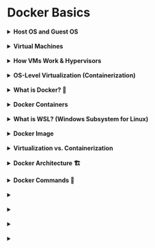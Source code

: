 # Docker Basics

<details>
<summary><strong>Host OS and Guest OS</strong></summary>

<br>


**Host OS**: This is the main operating system that runs on your physical computer hardware and manages the system's resources.
- **Examples** include Windows and macOS.

**Guest OS**: This operating system runs on a Virtual Machine (VM). A VM is a software-based emulator of a computer that allows multiple operating systems to run on a single physical machine.

</details>

<br>

<details>
<summary><strong>Virtual Machines</strong></summary>

<br>

- A VM is a **software-based computer** that **runs on top of another computer's OS**.

- It's a software **emulation of a physical computer**.

- VMs **provide a complete environment**, including CPU, memory, storage, and other components.

</details>

<br>

<details>
<summary><strong> How VMs Work & Hypervisors </strong></summary>

<br>

**Hypervisor**: This is a type of software that **creates and manages VMs**. It **allocates resources from the host machine to the VMs**. Each **VM has its own OS, apps, and configuration**.

- A hypervisor acts as **an interface between the hardware and the VMs**. It abstracts the physical hardware, creating a virtual environment where different OS and applications can coexist.

**VM vs. Hypervisor**: A **hypervisor** is the software that enables multiple VMs to run on a single physical machine. A **VM**, on the other hand, is the **virtualized instance of a computer**, complete with its own OS and apps, managed by a hypervisor.

<details>
<summary><strong> Types of Hypervisors 📚 </strong></summary>

<br>

**Bare-Metal (Type 1)**: Installed directly on the computer's hardware. It manages hardware resources and allocates them directly to the VMs.

**Hosted (Type 2)**: Installed as an application on top of an existing operating system.

</details>

</details>

<br>

<details>
<summary><strong> OS-Level Virtualization (Containerization) </strong></summary>

<br>

- Also known as **containerization**.

- This server virtualization method **uses a single OS kernel** to create multiple isolated user-space instances called **containers**.

- These containers share the host OS kernel but each has its own isolated environment, including a root file system, libraries, and dependencies.

- This differs from traditional virtualization where each VM has its own full OS.

</details>

<br>

<details>
<summary><strong> What is Docker? 🐳 </strong></summary>

<br>

- Docker is **a software-based platform** that uses **OS-level virtualization to deliver software in packages** called containers.

- Containers include everything an application needs to run, such as code, runtime, libraries, and tools.

- They are lightweight, portable, and self-sufficient.

- Docker enables developers to build, test, and deploy applications quickly and efficiently, ensuring consistent performance across different environments.

</details>

<br>

<details>
<summary><strong> Docker Containers </strong></summary>

<br>

- Containers are **isolated environments for running applications**.

- They are **lightweight because they share the host OS's kernel**, unlike VMs which have their own OS.

- Containers **ensure consistency across different environments** because they package all dependencies for the application.

</details>

<br>

<details>
<summary><strong> What is WSL? (Windows Subsystem for Linux) </strong></summary>

<br>

- WSL is **a compatibility layer developed by Microsoft**.

- It **allows users to run a Linux environment** directly on Windows.

- This enables the use of Linux command-line tools, utilities, and applications (including various distributions) alongside traditional Windows applications, without the need for a VM or dual boot setup.

Basic WSL Commands:
```bash

wsl --install 

wsl --install -d <distroname> 

wsl 

wsl -l 

wsl --list 

wsl -l -v 

wsl --shutdown 
```

</details>

<br>

<details>
<summary><strong> Docker Image </strong></summary>

<br>

- A Docker image is **a template containing instructions** for executing a Docker container.

- It's essentially **a blueprint that packages an application's code, runtime, tools, libraries, and other dependencies**.

**How it's created**

- Images are **usually created using a Dockerfile**, where you **define step-by-step instructions** (like installing libraries, copying source code, setting up environment variables).

- Once an image is built, it **can be replicated to run multiple containers** consistently across environments.

- You don't always have to write your own Dockerfile; you **can pull pre-built official images from Docker Hub**.

</details>

<br>

<details>
<summary><strong> Virtualization vs. Containerization </strong></summary>

<br>

| **Feature**      | **Virtualization**                                                                                   | **Containerization**                                                                                             |
| ---------------- | ---------------------------------------------------------------------------------------------------- | ---------------------------------------------------------------------------------------------------------------- |
| **Method**       | Involves creating VMs on top of a host OS using a hypervisor.                                        | Allows you to run multiple isolated applications in containers on the same host system using a container engine. |
| **OS Usage**     | Each VM has its own full OS, along with the application and all necessary libraries.                 | Containers share the host OS kernel and only package the application and its dependencies.                       |
| **Resource**     | Each VM includes a complete OS, consuming more CPU, memory, and storage — making it **heavyweight**. | Containers are **lightweight**, fast to start, and efficient in resource usage.                                  |
| **Startup Time** | VMs take longer to start because they boot their own OS.                                             | Containers are fast to start because they share the host OS kernel.                                              |
| **Isolation**    | Hypervisor creates isolated VMs, each with its own OS.                                               | Containers create isolated instances that share the host OS kernel but have their own separate environment.      |


</details>

<br>

<details>
<summary><strong> Docker Architecture 🏗️ </strong></summary>

<br>

The core components of Docker architecture include:

1. **Docker Engine**: This is the **core component that runs on the host machine** and is **responsible for building, running, and managing containers**. It includes:

- **Docker Daemon (`dockerd`)**: A **background service** that manages Docker objects like containers, images, volumes, and networks. It listens for Docker API requests and handles all container operations.

- **containerd**: **Used by `dockerd`** to **manage container lifecycle operations**, such as starting, stopping, and deleting containers.

2. **Docker CLI (Command Line Interface)**: This is a tool used **to interact with Docker by sending terminal commands**. These CLI commands are **sent as API requests to `dockerd`**, which then performs the requested action through `containerd` and the Docker Engine.


**How Docker Works Together**
1. You enter a command using the Docker CLI.

2. The CLI sends the request to dockerd.

3. dockerd uses containerd to manage the containers.

4. The task is executed by the Docker Engine, and you see the result on your terminal.

</details>

<br>

<details>
<summary><strong> Docker Commands 🚀 </strong></summary>

<br>

**Image Management**

`docker login`: Used to log in to Docker Hub or another registry.

`docker pull <image-name>`: Downloads an image locally (e.g., docker pull hello-world).

`docker images`: Lists available images on your local machine.

---

**Container Management**

`docker run <image-name>`: Runs a container from an image (e.g., docker run hello-world).

> Note: Running without flags might block your terminal if it's a long-running container.

Run in detached mode (-d): Use `docker run -d <image-name>` to run the container in the background.

`docker stop <container-id>`: Stops a running container.

`docker kill <container-id>`: Forcefully stops a container.

`docker ps`: Views only running containers.

`docker ps -a`: Views all containers (running and stopped).

</details>

<br>

<details>
<summary><strong>  </strong></summary>

<br>

</details>

<br>

<details>
<summary><strong>  </strong></summary>

<br>

</details>

<br>

<details>
<summary><strong>  </strong></summary>

<br>

</details>

<br>

<details>
<summary><strong>  </strong></summary>

<br>

</details>

<br>

